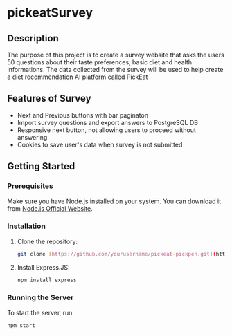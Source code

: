 # pickeatSurvey

## Description
The purpose of this project is to create a survey website that asks the users 50 questions about their taste preferences, basic diet and health informations. The data collected from the survey will be used to help create a diet recommendation AI platform called PickEat

## Features of Survey
- Next and Previous buttons with bar paginaton
- Import survey questions and export answers to PostgreSQL DB 
- Responsive next button, not allowing users to proceed without answering
- Cookies to save user's data when survey is not submitted


## Getting Started

### Prerequisites
Make sure you have Node.js installed on your system. You can download it from [Node.js Official Website](https://nodejs.org/).

### Installation
1. Clone the repository:
    ```sh
    git clone [https://github.com/yourusername/pickeat-pickpen.git](https://github.com/yechankim0531/pickeatSurvey.git)
    ```

2. Install Express.JS:
    ```sh
    npm install express
    ```

### Running the Server
To start the server, run:
```sh
npm start
